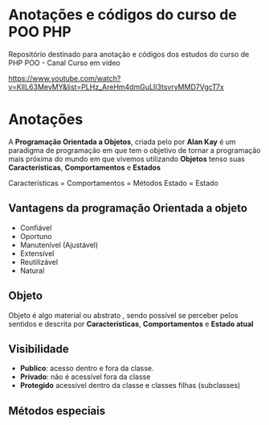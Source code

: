 # Anotações e códigos do curso de POO PHP

Repositório destinado para anotação e códigos dos estudos do curso de PHP POO - Canal Curso em vídeo

https://www.youtube.com/watch?v=KlIL63MeyMY&list=PLHz_AreHm4dmGuLII3tsvryMMD7VgcT7x




# Anotações

  A **Programação Orientada a Objetos**,  criada pelo por  **Alan Kay**  é um paradigma de programação em que tem o objetivo de tornar a programação mais próxima do mundo em que vivemos utilizando **Objetos** tenso suas **Características**, **Comportamentos** e **Estados**

Características = 
Comportamentos = Métodos
Estado = Estado
 

## Vantagens da programação Orientada a objeto 

 - Confiável
 - Oportuno
 - Manutenível (Ajustável)
 - Extensível
 - Reutilizável
 - Natural

## Objeto 

Objeto é algo material ou abstrato , sendo possível se perceber pelos sentidos e descrita por  **Características**, **Comportamentos** e **Estado atual**

## Visibilidade

 - **Publico**: acesso dentro e fora da classe.
 - **Privado**: não é acessível fora da classe
 - **Protegido** acessível dentro da classe e classes filhas (subclasses)

## Métodos especiais


